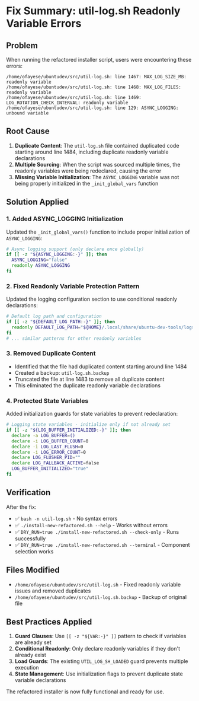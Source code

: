 # Fix Summary: util-log.sh Readonly Variable Errors

## Problem

When running the refactored installer script, users were encountering these errors:

```
/home/ofayese/ubuntudev/src/util-log.sh: line 1467: MAX_LOG_SIZE_MB: readonly variable
/home/ofayese/ubuntudev/src/util-log.sh: line 1468: MAX_LOG_FILES: readonly variable
/home/ofayese/ubuntudev/src/util-log.sh: line 1469: LOG_ROTATION_CHECK_INTERVAL: readonly variable
/home/ofayese/ubuntudev/src/util-log.sh: line 129: ASYNC_LOGGING: unbound variable
```

## Root Cause

1. **Duplicate Content**: The `util-log.sh` file contained duplicated code starting around line 1484, including duplicate readonly variable declarations
2. **Multiple Sourcing**: When the script was sourced multiple times, the readonly variables were being redeclared, causing the error
3. **Missing Variable Initialization**: The `ASYNC_LOGGING` variable was not being properly initialized in the `_init_global_vars` function

## Solution Applied

### 1. Added ASYNC_LOGGING Initialization

Updated the `_init_global_vars()` function to include proper initialization of `ASYNC_LOGGING`:

```bash
# Async logging support (only declare once globally)
if [[ -z "${ASYNC_LOGGING:-}" ]]; then
  ASYNC_LOGGING="false"
  readonly ASYNC_LOGGING
fi
```

### 2. Fixed Readonly Variable Protection Pattern

Updated the logging configuration section to use conditional readonly declarations:

```bash
# Default log path and configuration
if [[ -z "${DEFAULT_LOG_PATH:-}" ]]; then
  readonly DEFAULT_LOG_PATH="${HOME}/.local/share/ubuntu-dev-tools/logs/ubuntu-dev-tools.log"
fi
# ... similar patterns for other readonly variables
```

### 3. Removed Duplicate Content

- Identified that the file had duplicated content starting around line 1484
- Created a backup: `util-log.sh.backup`
- Truncated the file at line 1483 to remove all duplicate content
- This eliminated the duplicate readonly variable declarations

### 4. Protected State Variables

Added initialization guards for state variables to prevent redeclaration:

```bash
# Logging state variables - initialize only if not already set
if [[ -z "${LOG_BUFFER_INITIALIZED:-}" ]]; then
  declare -a LOG_BUFFER=()
  declare -i LOG_BUFFER_COUNT=0
  declare -i LOG_LAST_FLUSH=0
  declare -i LOG_ERROR_COUNT=0
  declare LOG_FLUSHER_PID=""
  declare LOG_FALLBACK_ACTIVE=false
  LOG_BUFFER_INITIALIZED="true"
fi
```

## Verification

After the fix:

- ✅ `bash -n util-log.sh` - No syntax errors
- ✅ `./install-new-refactored.sh --help` - Works without errors
- ✅ `DRY_RUN=true ./install-new-refactored.sh --check-only` - Runs successfully
- ✅ `DRY_RUN=true ./install-new-refactored.sh --terminal` - Component selection works

## Files Modified

- `/home/ofayese/ubuntudev/src/util-log.sh` - Fixed readonly variable issues and removed duplicates
- `/home/ofayese/ubuntudev/src/util-log.sh.backup` - Backup of original file

## Best Practices Applied

1. **Guard Clauses**: Use `[[ -z "${VAR:-}" ]]` pattern to check if variables are already set
2. **Conditional Readonly**: Only declare readonly variables if they don't already exist
3. **Load Guards**: The existing `UTIL_LOG_SH_LOADED` guard prevents multiple execution
4. **State Management**: Use initialization flags to prevent duplicate state variable declarations

The refactored installer is now fully functional and ready for use.
